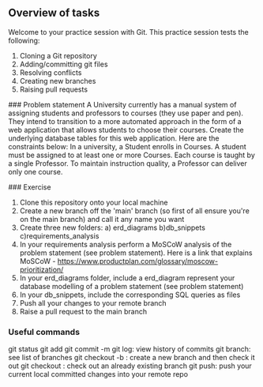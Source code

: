 ## Overview of tasks

Welcome to your practice session with Git. This practice session tests the following:

1. Cloning a Git repository
2. Adding/committing git files
3. Resolving conflicts
4. Creating new branches
5. Raising pull requests

### Problem statement
A University currently has a manual system of assigning students and professors to courses (they use paper and pen). They intend to transition to a more automated approach in the form of a web application that allows students to choose their courses. Create the underlying database tables for this web application. Here are the constraints below:
In a university, a Student enrolls in Courses. A student must be assigned to at least one or more Courses. Each course is taught by a single Professor. To maintain instruction quality, a Professor can deliver only one course.

### Exercise

1. Clone this repository onto your local machine
2. Create a new branch off the 'main' branch (so first of all ensure you're on the main branch) and call it any name you want
3. Create three new folders: a) erd_diagrams b)db_snippets c)requirements_analysis
4. In your requirements analysis perform a MoSCoW analysis of the problem statement (see problem statement). Here is a link that explains MoSCoW - https://www.productplan.com/glossary/moscow-prioritization/
5. In your erd_diagrams folder, include a erd_diagram represent your database modelling of a problem statement (see problem statement)
6. In your db_snippets, include the corresponding SQL queries as files
7. Push all your changes to your remote branch
8. Raise a pull request to the main branch

### Useful commands

git status
git add <filename>
git commit -m <message>
git log: view history of commits
git branch: see list of branches
git checkout -b <branch name>: create a new branch and then check it out
git checkout <branch name>: check out an already existing branch
git push: push your current local committed changes into your remote repo
